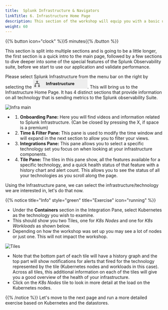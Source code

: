 ```yaml
---
title:  Splunk Infrastructure & Navigators
linkTitle: 6. Infrastructure Home Page
description: This section of the workshop will equip you with a basic understanding of the Kubernetes and Database Navigators in the infrastructure section.
weight: 60
---
```


{{% button icon="clock" %}}5 minutes{{% /button %}}

This section is split into multiple sections and is going to be a little longer, the first section is a quick intro to the main page, followed by a few sections to dive deeper into some of the special features of the Splunk Observability suite, before we start to use our application and validate performance.

Please select Splunk Infrastructure from the menu bar on the right by selecting the ![Infra-monitoring](../images/inframon-icon.png?classes=inline&height=25px). This will bring us to the Infrastructure Home Page. It has 4 distinct sections that provide information on all technology that is sending metrics to the Splunk observability Suite.

![Infra main](../images/infrastructure-main.png?width=40vw)

* 1. **Onboarding Pane:** Here you will find videos and information related to Splunk Infrastructure. (Can be closed by pressing the X, if space is a premium)
* 2. **Time & Filter Pane:** This pane is used to modify the time window and will expand in the next section to allow you to filter your views.
* 3. **Integrations Pane:** This pane allows you to select a specific technology set you focus on when looking at your infrastructure components.
* 4. **Tile Pane:** The tiles in this pane show, all the features available for a specific technology, and a quick health status of that feature with a history chart and alert count. This allows you to see the status of all your technologies as you scroll along the page.

Using the Infrastructure pane, we can select the infrastructure/technology we are interested in, let's do that now.

{{% notice title="Info" style="green" title="Exercise" icon="running" %}}

* Under the **Containers** section in the Integration Pane, select Kubernetes as the technology you wish to examine.
* This should show you two Tiles, one for *K8s Nodes* and one for *K8s Workloads* as shown below.
* Depending on how the workshop was set up you may see a lot of nodes or just one. This will not impact the workshop.

![Tiles](../images/kubernetes-tiles.png?width=20vw)

* Note that the bottom part of each tile will have a history graph and the top part will show notifications for alerts that fired for the technology represented by the tile (Kubernetes nodes and workloads in this case).  
  Across all tiles, this additional information on each of the tiles will give you a good overview of the health of your infrastructure.
* Click on the *K8s Nodes* tile to look in more detail at the load on the Kubernetes nodes.

{{% /notice %}}
Let's move to the next page and run a more detailed exercise based on Kubernetes and the datastores.
